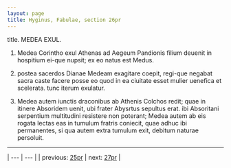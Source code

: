 ```yaml
---
layout: page
title: Hyginus, Fabulae, section 26pr
---
```


title. MEDEA EXUL.



1. Medea Corintho exul Athenas ad Aegeum Pandionis filium deuenit in hospitium ei-que nupsit; ex eo natus est Medus.



2. postea sacerdos Dianae Medeam exagitare coepit, regi-que negabat sacra caste facere posse eo quod in ea ciuitate esset mulier uenefica et scelerata. tunc iterum exulatur.



3. Medea autem iunctis draconibus ab Athenis Colchos redit; quae in itinere Absoridem uenit, ubi frater Abysrtus sepultus erat. ibi Absoritani serpentium multitudini resistere non poterant; Medea autem ab eis rogata lectas eas in tumulum fratris coniecit, quae adhuc ibi permanentes, si qua autem extra tumulum exit, debitum naturae persoluit.



---

| --- | --- |
| previous: [25pr](../25pr/) | next: [27pr](../27pr/) |